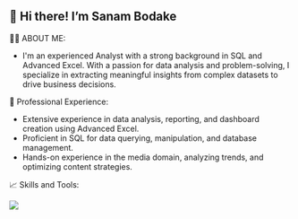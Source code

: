 ## 👋 Hi there! I’m Sanam Bodake

<!--
**SanamBodake/SanamBodake** is a ✨ _special_ ✨ repository because its `README.md` (this file) appears on your GitHub profile.

Here are some ideas to get you started: -->
🤵‍♀️ ABOUT ME:
- I'm an experienced Analyst with a strong background in SQL and Advanced Excel. With a passion for data analysis and problem-solving, I specialize in extracting meaningful insights from complex datasets to drive business decisions.

💼 Professional Experience:
- Extensive experience in data analysis, reporting, and dashboard creation using Advanced Excel.
- Proficient in SQL for data querying, manipulation, and database management.
- Hands-on experience in the media domain, analyzing trends, and optimizing content strategies.

📈 Skills and Tools:

![](https://go-skill-icons.vercel.app/api/icons?i=excel,mysql,mssqlserver,python,tableau,numpy,pandas,matplotlib)





